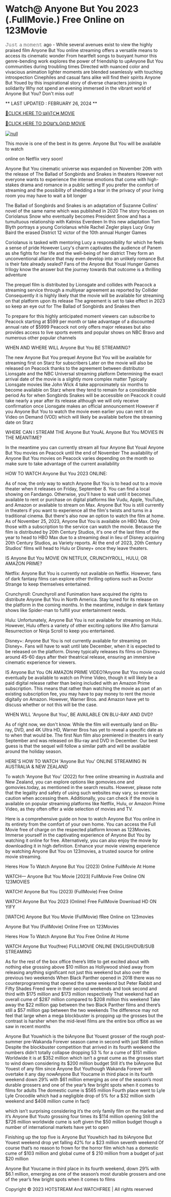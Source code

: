<h1>Watch@ Anyone But You 2023 (.FullMovie.) Free Online on 123Movie</h1>
𝙹𝚞𝚜𝚝 𝚊 𝚖𝚘𝚖𝚎𝚗𝚝 ago - While several avenues exist to view the highly praised film Anyone But You online streaming offers a versatile means to access its cinematic wonder From heartfelt songs to buoyant humor this genre-bending work explores the power of friendship to upAnyone But You communities during troubling times Directed with nuanced color and vivacious animation lighter moments are blended seamlessly with touching introspection Cinephiles and casual fans alike will find their spirits Anyone But Youed by this inspirational story of diverse characters joining in solidarity Why not spend an evening immersed in the vibrant world of Anyone But You? Don't miss out!


** LAST UPDATED : FEBRUARY 26, 2024 **

[🔴CLICK HERE TO ᗯᗩTᑕᕼ MOVIE](https://flixstreamovie.com/en/movie/1072790/anyone-but-you)

[🔴CLICK HERE TO ᗪOᗯᑎᒪOᗩᗪ MOVIE](https://flixstreamovie.com/en/movie/1072790/anyone-but-you)

<p dir="auto"><a href="https://flixstreamovie.com/en/movie/1072790/anyone-but-you" rel="nofollow"><img src="https://static.wixstatic.com/media/855a25_043b5abeb4ae4d35ac003198e7fe56ed~mv2.gif" alt="null"></a></p>

This movie is one of the best in its genre. Anyone But You will be available to watch

online on Netflix very soon!

Anyone But You cinematic universe was expanded on November 20th with the release of The Ballad of Songbirds and Snakes in theaters However not everyone wants to experience the intense emotions that come with high-stakes drama and romance in a public setting If you prefer the comfort of streaming and the possibility of shedding a tear in the privacy of your living room you may have to wait a bit longer

The Ballad of Songbirds and Snakes is an adaptation of Suzanne Collins' novel of the same name which was published in 2020 The story focuses on Coriolanus Snow who eventually becomes President Snow and has a tumultuous relationship with Katniss Everdeen In this new adaptation Tom Blyth portrays a young Coriolanus while Rachel Zegler plays Lucy Gray Baird the erased District 12 victor of the 10th annual Hunger Games

Coriolanus is tasked with mentoring Lucy a responsibility for which he feels a sense of pride However Lucy's charm captivates the audience of Panem as she fights for her life and the well-being of her district They form an unconventional alliance that may even develop into an unlikely romance But is their fate already sealed? Fans of the Anyone But Youal Hunger Games trilogy know the answer but the journey towards that outcome is a thrilling adventure

The prequel film is distributed by Lionsgate and collides with Peacock a streaming service through a multiyear agreement as reported by Collider Consequently it is highly likely that the movie will be available for streaming on that platform upon its release The agreement is set to take effect in 2023 so keep an eye out for The Ballad of Songbirds and Snakes then

To prepare for this highly anticipated moment viewers can subscribe to Peacock starting at $599 per month or take advantage of a discounted annual rate of $5999 Peacock not only offers major releases but also provides access to live sports events and popular shows on NBC Bravo and numerous other popular channels

WHEN AND WHERE WILL Anyone But You BE STREAMING?

The new Anyone But You prequel Anyone But You will be available for streaming first on Starz for subscribers Later on the movie will also be released on Peacock thanks to the agreement between distributor Lionsgate and the NBC Universal streaming platform Determining the exact arrival date of the movie is a slightly more complex matter Typically Lionsgate movies like John Wick 4 take approximately six months to become available on Starz where they tend to remain for a considerable period As for when Songbirds Snakes will be accessible on Peacock it could take nearly a year after its release although we will only receive confirmation once Lionsgate makes an official announcement However if you Anyone But You to watch the movie even earlier you can rent it on Video on Demand (VOD) which will likely be available before the streaming date on Starz

WHERE CAN I STREAM THE Anyone But YouAL Anyone But You MOVIES IN THE MEANTIME?

In the meantime you can currently stream all four Anyone But Youal Anyone But You movies on Peacock until the end of November The availability of Anyone But You movies on Peacock varies depending on the month so make sure to take advantage of the current availability

HOW TO WATCH Anyone But You 2023 ONLINE:

As of now, the only way to watch Anyone But You is to head out to a movie theater when it releases on Friday, September 8. You can find a local showing on Fandango. Otherwise, you'll have to wait until it becomes available to rent or purchase on digital platforms like Vudu, Apple, YouTube, and Amazon or available to stream on Max. Anyone But You is still currently in theaters if you want to experience all the film's twists and turns in a traditional cinema. But there's also now an option to watch the film at home. As of November 25, 2023, Anyone But You is available on HBO Max. Only those with a subscription to the service can watch the movie. Because the film is distributed by 20th Century Studios, it's one of the last films of the year to head to HBO Max due to a streaming deal in lieu of Disney acquiring 20th Century Studios, as Variety reports. At the end of 2023, 20th Century Studios' films will head to Hulu or Disney+ once they leave theaters.

IS Anyone But You MOVIE ON NETFLIX, CRUNCHYROLL, HULU, OR AMAZON PRIME?

Netflix: Anyone But You is currently not available on Netflix. However, fans of dark fantasy films can explore other thrilling options such as Doctor Strange to keep themselves entertained.

Crunchyroll: Crunchyroll and Funimation have acquired the rights to distribute Anyone But You in North America. Stay tuned for its release on the platform in the coming months. In the meantime, indulge in dark fantasy shows like Spider-man to fulfill your entertainment needs.

Hulu: Unfortunately, Anyone But You is not available for streaming on Hulu. However, Hulu offers a variety of other exciting options like Afro Samurai Resurrection or Ninja Scroll to keep you entertained.

Disney+: Anyone But You is not currently available for streaming on Disney+. Fans will have to wait until late December, when it is expected to be released on the platform. Disney typically releases its films on Disney+ around 45-60 days after their theatrical release, ensuring an immersive cinematic experience for viewers.

IS Anyone But You ON AMAZON PRIME VIDEO?Anyone But You movie could eventually be available to watch on Prime Video, though it will likely be a paid digital release rather than being included with an Amazon Prime subscription. This means that rather than watching the movie as part of an existing subscription fee, you may have to pay money to rent the movie digitally on Amazon. However, Warner Bros. and Amazon have yet to discuss whether or not this will be the case.

WHEN WILL 'Anyone But You', BE AVAILABLE ON BLU-RAY AND DVD?

As of right now, we don't know. While the film will eventually land on Blu-ray, DVD, and 4K Ultra HD, Warner Bros has yet to reveal a specific date as to when that would be. The first Nun film also premiered in theaters in early September and was released on Blu-ray and DVD in December. Our best guess is that the sequel will follow a similar path and will be available around the holiday season.

HERE'S HOW TO WATCH 'Anyone But You' ONLINE STREAMING IN AUSTRALIA & NEW ZEALAND

To watch 'Anyone But You' (2022) for free online streaming in Australia and New Zealand, you can explore options like gomovies.one and gomovies.today, as mentioned in the search results. However, please note that the legality and safety of using such websites may vary, so exercise caution when accessing them. Additionally, you can check if the movie is available on popular streaming platforms like Netflix, Hulu, or Amazon Prime Video, as they often offer a wide selection of movies and TV.

Here is a comprehensive guide on how to watch Anyone But You online in its entirety from the comfort of your own home. You can access the Full Movie free of charge on the respected platform known as 123Movies. Immerse yourself in the captivating experience of Anyone But You by watching it online for free. Alternatively, you can also enjoy the movie by downloading it in high definition. Enhance your movie viewing experience by watching Anyone But You on 123movies, a trusted source for online movie streaming.

Heres How To Watch Anyone But You (2023) Online FullMovie At Home

WATCH— Anyone But You Movie [2023] FullMovie Free Online ON 123MOVIES

WATCH! Anyone But You (2023) (FullMovie) Free Online

WATCH Anyone But You 2023 (Online) Free FullMovie Download HD ON YIFY

[WATCH] Anyone But You Movie (FullMovie) fRee Online on 123movies

Anyone But You (FullMovie) Online Free on 123Movies

Heres How To Watch Anyone But You Free Online At Home

WATCH Anyone But You(free) FULLMOVIE ONLINE ENGLISH/DUB/SUB STREAMING

As for the rest of the box office there’s little to get excited about with nothing else grossing above $10 million as Hollywood shied away from releasing anything significant not just this weekend but also over the previous two weekends When Black Panther opened in 2018 there was no counterprogramming that opened the same weekend but Peter Rabbit and Fifty Shades Freed were in their second weekends and took second and third with $175 million and $173 million respectively That weekend had an overall cume of $287 million compared to $208 million this weekend Take away the $22 million gap between the two Black Panther films and there’s still a $57 million gap between the two weekends The difference may not feel that large when a mega blockbuster is propping up the grosses but the contrast is harsher when the mid-level films are the entire box office as we saw in recent months

Anyone But Youwhich is the biAnyone But Youest grosser of the rough post-summer pre-Wakanda Forever season came in second with just $86 million Despite the blockbuster competition that arrived in its fourth weekend the numbers didn’t totally collapse dropping 53 % for a cume of $151 million Worldwide it is at $352 million which isn’t a great cume as the grosses start to wind down considering its $200 million budget Still it’s the biAnyone But Youest of any film since Anyone But Youthough Wakanda Forever will overtake it any day nowAnyone But Youcame in third place in its fourth weekend down 29% with $61 million emerging as one of the season’s most durable grossers and one of the year’s few bright spots when it comes to films for adults The domestic cume is $565 million Fourth place went to Lyle Lyle Crocodile which had a negligible drop of 5% for a $32 million sixth weekend and $408 million cume in fact)

which isn’t surprising considering it’s the only family film on the market and it’s Anyone But Youto grossing four times its $114 million opening Still the $726 million worldwide cume is soft given the $50 million budget though a number of international markets have yet to open

Finishing up the top five is Anyone But Youwhich had its biAnyone But Youest weekend drop yet falling 42% for a $23 million seventh weekend Of course that’s no reason to frown for the horror film which has a domestic cume of $103 million and global cume of $ 210 million from a budget of just $20 million

Anyone But Youcame in third place in its fourth weekend, down 29% with $6.1 million, emerging as one of the season’s most durable grossers and one of the year’s few bright spots when it comes to films

Copyright © 2023 HOTSTREAM And WATCHFREE | All rights reserved
